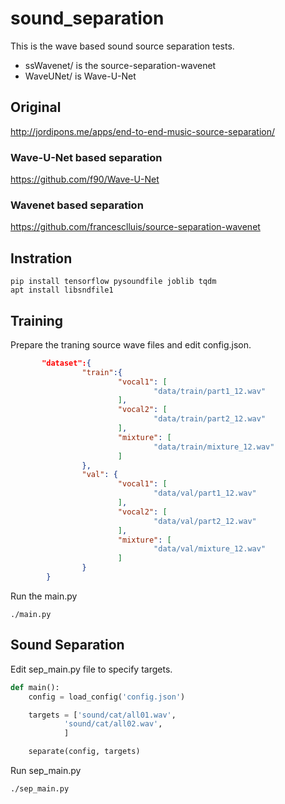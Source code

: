 # sound_separation
This is the wave based sound source separation tests.

* ssWavenet/ is the source-separation-wavenet
* WaveUNet/ is Wave-U-Net

## Original
http://jordipons.me/apps/end-to-end-music-source-separation/

### Wave-U-Net based separation
https://github.com/f90/Wave-U-Net
### Wavenet based separation
https://github.com/francesclluis/source-separation-wavenet

## Instration
```
pip install tensorflow pysoundfile joblib tqdm
apt install libsndfile1
```

## Training
Prepare the traning source wave files and edit config.json.
``` config.json
       "dataset":{
                "train":{
                        "vocal1": [
                                "data/train/part1_12.wav"
                        ],
                        "vocal2": [
                                "data/train/part2_12.wav"
                        ],
                        "mixture": [
                                "data/train/mixture_12.wav"
                        ]
                },
                "val": {
                        "vocal1": [
                                "data/val/part1_12.wav"
                        ],
                        "vocal2": [
                                "data/val/part2_12.wav"
                        ],
                        "mixture": [
                                "data/val/mixture_12.wav"
                        ]
                }
        }
```
Run the main.py
```
./main.py
```

## Sound Separation
Edit sep_main.py file to specify targets.
``` sep_main.py
def main():
    config = load_config('config.json')

    targets = ['sound/cat/all01.wav',
            'sound/cat/all02.wav',
            ]

    separate(config, targets)
```
Run sep_main.py
```
./sep_main.py
```
